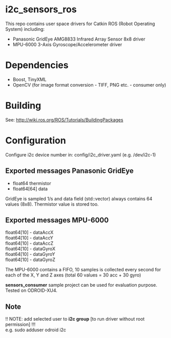 # i2c_sensors_ros 
This repo contains user space drivers for Catkin ROS (Robot Operating System) including:
- Panasonic GridEye AMG8833 Infrared Array Sensor 8x8 driver
- MPU-6000 3-Axis Gyroscope/Accelerometer driver

# Dependencies
- Boost, TinyXML
- OpenCV (for image format conversion - TIFF, PNG etc. - consumer only)

# Building

See: http://wiki.ros.org/ROS/Tutorials/BuildingPackages

# Configuration

Configure i2c device number in: config/i2c_driver.yaml (e.g. /dev/i2c-1)

## Exported messages Panasonic GridEye
- float64 thermistor
- float64[64] data 

GridEye is sampled 1/s and data field (std::vector<double>) always contains 64 values ​​(8x8). Thermistor value is stored too.

## Exported messages MPU-6000
float64[10] - dataAccX  
float64[10] - dataAccY  
float64[10] - dataAccZ  
float64[10] - dataGyroX  
float64[10] - dataGyroY  
float64[10] - dataGyroZ  

The MPU-6000 contains a FIFO, 10 samples is collected every second for each of the X, Y and Z axes (total 60
values = 30 acc + 30 gyro)

<b>sensors_consumer</b> sample project can be used for evaluation purpose. Tested on ODROID-XU4.

## Note

!! NOTE: add selected user to <b>i2c group</b> [to run driver without root permission] !!!  
e.g. sudo adduser odroid i2c
